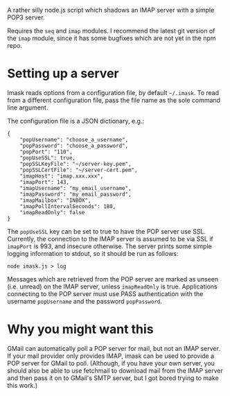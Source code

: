 A rather silly node.js script which shadows an IMAP server with a simple POP3 server.

Requires the `seq` and `imap` modules. I recommend the latest git version
of the `imap` module, since it has some bugfixes which are not yet in
the npm repo.

Setting up a server
===================

Imask reads options from a configuration file, by default `~/.imask`. To
read from a different configuration file, pass the file name as the
sole command line argument.

The configuration file is a JSON dictionary, e.g.:

    {
        "popUsername": "choose_a_username",
        "popPassword": "choose_a_password",
        "popPort": "110",
        "popUseSSL": true,
        "popSSLKeyFile": "~/server-key.pem",
        "popSSLCertFile": "~/server-cert.pem",
        "imapHost": "imap.xxx.xxx",
        "imapPort": 143,
        "imapUsername": "my_email_username",
        "imapPassword": "my_email_password",
        "imapMailbox": "INBOX",
        "imapPollIntervalSeconds": 180,
        "imapReadOnly": false
    }

The `popUseSSL` key can be set to true to have the POP server use
SSL. Currently, the connection to the IMAP server is assumed to be via
SSL if `imapPort` is 993, and insecure otherwise. The server prints some
simple logging information to stdout, so it should be run as follows:

    node imask.js > log

Messages which are retrieved from the POP server are marked as unseen
(i.e. unread) on the IMAP server, unless `imapReadOnly` is
true. Applications connecting to the POP server must use PASS
authentication with the username `popUsername` and the password
`popPassword`.

Why you might want this
=======================
GMail can automatically poll a POP server for mail, but not an IMAP
server. If your mail provider only provides IMAP, imask can be used to
provide a POP server for GMail to poll. (Although, if you have your
own server, you should also be able to use fetchmail to download mail
from the IMAP server and then pass it on to GMail's SMTP server, but I
got bored trying to make this work.)
